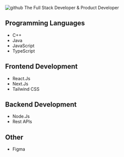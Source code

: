 ![github](https://github.com/pradipbedre/pradipbedre/assets/60803643/0fe1b0d1-5b2a-4d49-9b8d-7353a9013feb)
The Full Stack Developer & Product Developer

## Programming Languages
- C++
- Java
- JavaScript
- TypeScript 

## Frontend Development
- React.Js
- Next.Js
- Tailwind CSS


## Backend Development
- Node.Js
- Rest APIs 

## Other
- Figma

